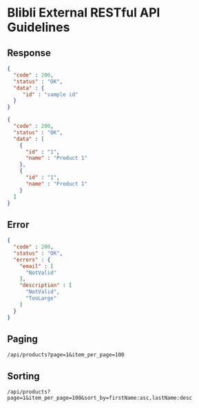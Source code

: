 # Blibli External RESTful API Guidelines

## Response

```json
{
  "code" : 200,
  "status" : "OK",
  "data" : {
     "id" : "sample id"
  }
}
```

```json
{
  "code" : 200,
  "status" : "OK",
  "data" : [
    {
      "id" : "1",
      "name" : "Product 1"
    },
    {
      "id" : "1",
      "name" : "Product 1"
    }
  ]
}
```

## Error

```json
{
  "code" : 200,
  "status" : "OK",
  "errors" : {
    "email" : [
      "NotValid"
    ],
    "description" : [
      "NotValid",
      "TooLarge"
    ]
  }
}
```

## Paging 

```
/api/products?page=1&item_per_page=100
```

## Sorting

```
/api/products?page=1&item_per_page=100&sort_by=firstName:asc,lastName:desc
```
